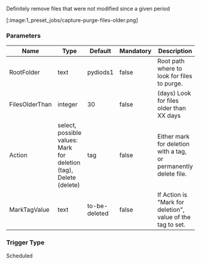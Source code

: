
Definitely remove files that were not modified since a given period

[:image:1_preset_jobs/capture-purge-files-older.png]

### Parameters

|Name|Type|Default|Mandatory|Description|
|----|----|-------|---------|-----------|
|RootFolder|text|pydiods1|false|Root path where to look for files to purge.|
|FilesOlderThan|integer|30|false|(days) Look for files older than XX days|
|Action|select, possible values: Mark for deletion (tag), Delete (delete)|tag|false|Either mark for deletion with a tag, or permanently delete file.|
|MarkTagValue|text|to-be-deleted|false|If Action is "Mark for deletion", value of the tag to set. |



### Trigger Type
Scheduled

